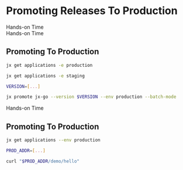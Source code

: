 <!-- .slide: class="center dark" -->
<!-- .slide: data-background="img/hands-on.jpg" -->
# Promoting Releases To Production

<div class="label">Hands-on Time</div>


<!-- .slide: class="dark" -->
<div class="eyebrow"> </div>
<div class="label">Hands-on Time</div>

## Promoting To Production

```bash
jx get applications -e production

jx get applications -e staging

VERSION=[...]

jx promote jx-go --version $VERSION --env production --batch-mode
```


<!-- .slide: class="dark" -->
<div class="eyebrow"> </div>
<div class="label">Hands-on Time</div>

## Promoting To Production

```bash
jx get applications --env production

PROD_ADDR=[...]

curl "$PROD_ADDR/demo/hello"
```
